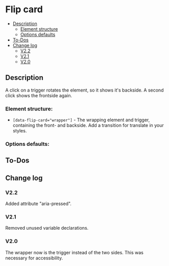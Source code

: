 # Flip card
- [Description](#description)
    - [Element structure](#element-structure)
    - [Options defaults](#options-defaults)
- [To-Dos](#to-dos)
- [Change log](#change-log)
    - [V2.2](#v22)
    - [V2.1](#v21)
    - [V2.0](#v20)

## Description
A click on a trigger rotates the element, so it shows it's backside. A second click shows the frontside again.
### Element structure:
- `[data-flip-card="wrapper"]` - The wrapping element and trigger, containing the front- and backside. Add a transition for translate in your styles.
### Options defaults:

## To-Dos

## Change log
### V2.2
Added attribute "aria-pressed".
### V2.1
Removed unused variable declarations.
### V2.0
The wrapper now is the trigger instead of the two sides. This was necessary for accessibility.